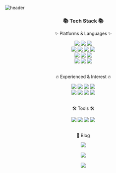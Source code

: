 ![header](https://capsule-render.vercel.app/api?type=waving&color=auto&height=300&section=header&text=JangSeBaRi%20Github!&fontSize=70&animation=fadeIn&fontAlignY=40)
<div align=center>
	<h3>📚 Tech Stack 📚</h3>
	<p>✨ Platforms & Languages ✨</p>
</div>
<div align="center">
	<img src="https://img.shields.io/badge/HTML5-E34F26?style=flat&logo=HTML5&logoColor=white" />
	<img src="https://img.shields.io/badge/CSS3-1572B6?style=flat&logo=CSS3&logoColor=white" />
	<img src="https://img.shields.io/badge/JavaScript-F7DF1E?style=flat&logo=JavaScript&logoColor=white" />
    <br/>
	<img src="https://img.shields.io/badge/React-61DAFB?style=flat&logo=React&logoColor=white" />
	<img src="https://img.shields.io/badge/TypeScript-3178C6?style=flat&logo=TypeScript&logoColor=white" />
    <img src="https://img.shields.io/badge/Redux-764ABC?style=flat&logo=Redux&logoColor=white" />
    <img src="https://img.shields.io/badge/Next.js-000000?style=flat&logo=Next.js&logoColor=white" />
    <br/>
    <img src="https://img.shields.io/badge/TailwindCss-06B6D4?style=flat&logo=TailwindCss&logoColor=white" />
    <img src="https://img.shields.io/badge/Styled Components-DB7094?style=flat&logo=StyledComponents&logoColor=white" />
    <img src="https://img.shields.io/badge/Sass-CC6699?style=flat&logo=Sass&logoColor=white" />
    <br/>
    <img src="https://img.shields.io/badge/Vue.js-4FC08D?style=flat&logo=Vue.js&logoColor=white" />
    <img src="https://img.shields.io/badge/Axios-5A29E4?style=flat&logo=Axios&logoColor=white" />
    <img src="https://img.shields.io/badge/Git-F05032?style=flat&logo=Git&logoColor=white" />
</div>
<br>
<div align=center>
	<p>🔥 Experienced & Interest 🔥</p>
</div>
<div align="center">
    <img src="https://img.shields.io/badge/Node.js-339933?style=flat&logo=Node.js&logoColor=white" />
    <img src="https://img.shields.io/badge/Express-000000?style=flat&logo=Express&logoColor=white" />
    <img src="https://img.shields.io/badge/MySQL-4479A1?style=flat&logo=MySQL&logoColor=white" />
    <img src="https://img.shields.io/badge/PWA-5A0FC8?style=flat&logo=PWA&logoColor=white" />
    <br/>
    <img src="https://img.shields.io/badge/GraphQL-E10098?style=flat&logo=GraphQL&logoColor=white" />
    <img src="https://img.shields.io/badge/Firebase-FFCA28?style=flat&logo=Firebase&logoColor=white" />
    <img src="https://img.shields.io/badge/Kotlin-7F52FF?style=flat&logo=Kotlin&logoColor=white" />
    <img src="https://img.shields.io/badge/Swagger-85EA2D?style=flat&logo=swagger&logoColor=white" />
</div>
<br>
<div align=center>
	<p>🛠 Tools 🛠</p>
</div>
<div align=center>
	<img src="https://img.shields.io/badge/Intellij%20IDEA-000000?style=flat&logo=IntellijIDEA&logoColor=white" />
	<img src="https://img.shields.io/badge/Visual%20Studio%20Code-007ACC?style=flat&logo=VisualStudioCode&logoColor=white" />
	<img src="https://img.shields.io/badge/AWS-232F3E?style=flat&logo=AmazonAWS&logoColor=white" />
	<img src="https://img.shields.io/badge/GitHub-181717?style=flat&logo=GitHub&logoColor=white" />
</div>
<br>
<div align=center>
	<p>🎨 Blog</p>
</div>
<div align=center>
    <a href="https://velog.io/@jangsebari">
		<img src="https://img.shields.io/badge/Velog-20C997?style=flat&logo=Velog&logoColor=white" />
	</a>
	<br>
</div>
<div align=center>
	<br>
<img src="https://github-readme-stats.vercel.app/api/top-langs/?username=jangsebari&layout=compact">
<br>
<br>
<img src="https://github-readme-stats.vercel.app/api?username=jangsebari&show_icons=true">
</div>
